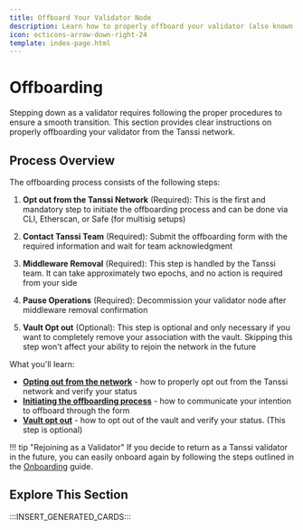 ```yaml
---
title: Offboard Your Validator Node
description: Learn how to properly offboard your validator (also known as operators) including pausing operations, opting out from the network, and removing yourself from the registry.
icon: octicons-arrow-down-right-24
template: index-page.html
---
```


# Offboarding

Stepping down as a validator requires following the proper procedures to ensure a smooth transition. This section provides clear instructions on properly offboarding your validator from the Tanssi network.

## Process Overview

The offboarding process consists of the following steps:

1. **Opt out from the Tanssi Network** (Required): This is the first and mandatory step to initiate the offboarding process and can be done via CLI, Etherscan, or Safe (for multisig setups)

2. **Contact Tanssi Team** (Required): Submit the offboarding form with the required information and wait for team acknowledgment

3. **Middleware Removal** (Required): This step is handled by the Tanssi team. It can take approximately two epochs, and no action is required from your side

4. **Pause Operations** (Required): Decommission your validator node after middleware removal confirmation

5. **Vault Opt out** (Optional): This step is optional and only necessary if you want to completely remove your association with the vault. Skipping this step won't affect your ability to rejoin the network in the future

What you'll learn:

- [**Opting out from the network**](/node-operators/validators/offboarding/offboarding-process/#opt-out-from-the-tanssi-network) - how to properly opt out from the Tanssi network and verify your status
- [**Initiating the offboarding process**](/node-operators/validators/offboarding/offboarding-process/#contact-tanssi-team) - how to communicate your intention to offboard through the form
- [**Vault opt out**](/node-operators/validators/offboarding/offboarding-process/#vault-opt-out-optional) - how to opt out of the vault and verify your status. (This step is optional)

!!! tip "Rejoining as a Validator"
    If you decide to return as a Tanssi validator in the future, you can easily onboard again by following the steps outlined in the [Onboarding](/node-operators/validators/onboarding/) guide.

## Explore This Section

:::INSERT_GENERATED_CARDS:::
